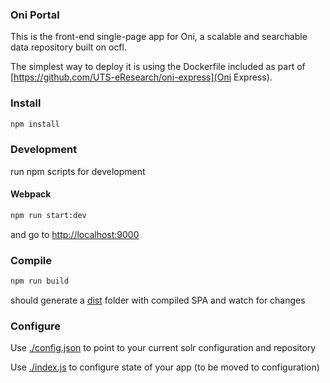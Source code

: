 ### Oni Portal 

This is the front-end single-page app for Oni, a scalable and searchable data repository built on ocfl.

The simplest way to deploy it is using the Dockerfile included as part of [https://github.com/UTS-eResearch/oni-express](Oni Express).


### Install

```bash
npm install
```

### Development

run npm scripts for development

#### Webpack

```bash
npm run start:dev
``` 

and go to [http://localhost:9000](http://localhost:9000)

### Compile

```bash
npm run build
```

should generate a [dist](./dist) folder with compiled SPA and watch for changes

### Configure

Use [./config.json](./config.json) to point to your current solr configuration and repository

Use [./index.js](./index.js) to configure state of your app (to be moved to configuration)
